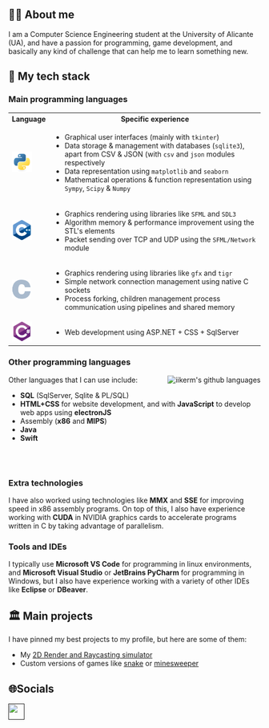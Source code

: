 ## 👨‍🎓 About me
I am a Computer Science Engineering student at the University of Alicante (UA), and have a passion for programming, game development, and basically any kind of challenge that can help me to learn something new.

## 🧱 My tech stack
### Main programming languages
<table>
  <tr>
    <th>Language</th>
    <th>Specific experience</th>
  </tr>
  <tr>
    <td>
      <a title="Python" alt="Python" href="https://www.python.org" target="_blank" rel="noreferrer"> <img src="https://raw.githubusercontent.com/devicons/devicon/master/icons/python/python-original.svg" width="40" height="40"/>
    </td>
    <td>
      <ul>
        <li>Graphical user interfaces (mainly with <code>tkinter</code>)</li>
        <li>Data storage & management with databases (<code>sqlite3</code>), apart from CSV & JSON (with <code>csv</code> and <code>json</code> modules respectively</li>
        <li>Data representation using <code>matplotlib</code> and <code>seaborn</code></li>
        <li>Mathematical operations & function representation using <code>Sympy</code>, <code>Scipy</code> & <code>Numpy</code></li>
      </ul>
    </td>
  </tr>
  <tr>
    <td>
      <a title="C++" alt="cplusplus" href="https://www.w3schools.com/cpp/" target="_blank" rel="noreferrer"> <img src="https://raw.githubusercontent.com/devicons/devicon/master/icons/cplusplus/cplusplus-original.svg" width="40" height="40"/>
    </td>
    <td>
      <ul>
        <li>Graphics rendering using libraries like <code>SFML</code> and <code>SDL3</code></li>
        <li>Algorithm memory & performance improvement using the STL's elements</li>
        <li>Packet sending over TCP and UDP using the <code>SFML/Network</code> module</li>
      </ul>
    </td>
  </tr>
  <tr>
    <td>
      <a title="C" alt="C" href="https://www.cprogramming.com/" target="_blank" rel="noreferrer"> <img src="https://raw.githubusercontent.com/devicons/devicon/master/icons/c/c-original.svg" width="38" height="38"/>
    </td>
    <td>
      <ul>
        <li>Graphics rendering using libraries like <code>gfx</code> and <code>tigr</code></li>
        <li>Simple network connection management using native C sockets</li>
        <li>Process forking, children management process communication using pipelines and shared memory</li>
      </ul>
    </td>
  </tr>
  <tr>
    <td>
      <a title="C#" alt="csharp" href="https://www.w3schools.com/cs/" target="_blank" rel="noreferrer"> <img src="https://raw.githubusercontent.com/devicons/devicon/master/icons/csharp/csharp-original.svg" width="40" height="40"/>
    </td>
    <td>
      <ul>
        <li>Web development using ASP.NET + CSS + SqlServer</li>
      </ul>
    </td>
  </tr>
</table>

<div>
  <h3>Other programming languages</h3>
  <p>
    <img align="right" src="https://github-readme-stats.vercel.app/api/top-langs?username=iikerm&show_icons=true&locale=en&langs_count=6" alt="iikerm's github languages" />
  </p>
  
  Other languages that I can use include:
  - **SQL** (SqlServer, Sqlite & PL/SQL)
  - **HTML+CSS** for website development, and with **JavaScript** to develop web apps using **electronJS**
  - Assembly (**x86** and **MIPS**)
  - **Java**
  - **Swift**
</div>
<br>
<br>

### Extra technologies
I have also worked using technologies like **MMX** and **SSE** for improving speed in x86 assembly programs.
On top of this, I also have experience working with **CUDA** in NVIDIA graphics cards to accelerate programs written in C by taking advantage of parallelism.

### Tools and IDEs
I typically use **Microsoft VS Code** for programming in linux environments, and **Microsoft Visual Studio** or **JetBrains PyCharm** for programming in Windows, but I also have experience working with a variety of other IDEs like **Eclipse** or **DBeaver**.

## 🏛 Main projects
I have pinned my best projects to my profile, but here are some of them:
- My [2D Render and Raycasting simulator](https://github.com/iikerm/2D-raycasting-sim)
- Custom versions of games like [snake](https://github.com/iikerm/sfml-snake) or [minesweeper](https://github.com/iikerm/sfml-minesweeper)

## 🌐Socials
<a href="" target="_blank" rel="noreferrer">
  <picture>
    <source media="(prefers-color-scheme: light)" srcset="https://raw.githubusercontent.com/danielcranney/readme-generator/main/public/icons/socials/linkedin.svg" />
    <source media="(prefers-color-scheme: dark)" srcset="https://raw.githubusercontent.com/danielcranney/readme-generator/main/public/icons/socials/linkedin-dark.svg" />
    <img src="https://raw.githubusercontent.com/danielcranney/readme-generator/main/public/icons/socials/linkedin.svg" width="32" height="32" />
  </picture>
</a>
